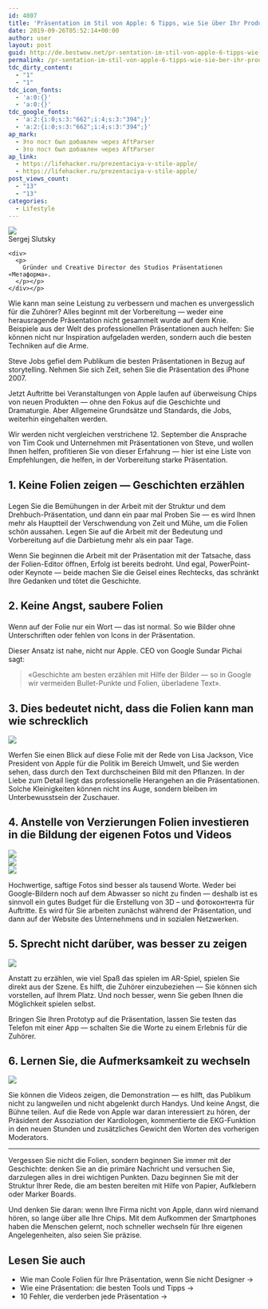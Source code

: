 ```yaml
---
id: 4807
title: 'Präsentation im Stil von Apple: 6 Tipps, wie Sie über Ihr Produkt'
date: 2019-09-26T05:52:14+00:00
author: user
layout: post
guid: http://de.bestwow.net/pr-sentation-im-stil-von-apple-6-tipps-wie-sie-ber-ihr-produkt/
permalink: /pr-sentation-im-stil-von-apple-6-tipps-wie-sie-ber-ihr-produkt/
tdc_dirty_content:
  - "1"
  - "1"
tdc_icon_fonts:
  - 'a:0:{}'
  - 'a:0:{}'
tdc_google_fonts:
  - 'a:2:{i:0;s:3:"662";i:4;s:3:"394";}'
  - 'a:2:{i:0;s:3:"662";i:4;s:3:"394";}'
ap_mark:
  - Это пост был добавлен через AftParser
  - Это пост был добавлен через AftParser
ap_link:
  - https://lifehacker.ru/prezentaciya-v-stile-apple/
  - https://lifehacker.ru/prezentaciya-v-stile-apple/
post_views_count:
  - "13"
  - "13"
categories:
  - Lifestyle
---
```

<div>
  <div>
    <img src="http://de.bestwow.net/wp-content/uploads/2019/09/prezentaciya-v-stile-apple-6-sovetov-kak-rasskazat-o-svoem-produkte-1.jpg" />
  </div>
  
  <div>
    <div>
      Sergej Slutsky
    </div>
    
    <div>
      <p>
        Gründer und Creative Director des Studios Präsentationen «Метаформа».
      </p></p>
    </div></p>
  </div></p>
</div>

Wie kann man seine Leistung zu verbessern und machen es unvergesslich für die Zuhörer? Alles beginnt mit der Vorbereitung — weder eine herausragende Präsentation nicht gesammelt wurde auf dem Knie. Beispiele aus der Welt des professionellen Präsentationen auch helfen: Sie können nicht nur Inspiration aufgeladen werden, sondern auch die besten Techniken auf die Arme.

Steve Jobs gefiel dem Publikum die besten Präsentationen in Bezug auf storytelling. Nehmen Sie sich Zeit, sehen Sie die Präsentation des iPhone 2007.</p> 

Jetzt Auftritte bei Veranstaltungen von Apple laufen auf überweisung Chips von neuen Produkten — ohne den Fokus auf die Geschichte und Dramaturgie. Aber Allgemeine Grundsätze und Standards, die Jobs, weiterhin eingehalten werden.

Wir werden nicht vergleichen verstrichene 12. September die Ansprache von Tim Cook und Unternehmen mit Präsentationen von Steve, und wollen Ihnen helfen, profitieren Sie von dieser Erfahrung — hier ist eine Liste von Empfehlungen, die helfen, in der Vorbereitung starke Präsentation.

## 1. Keine Folien zeigen — Geschichten erzählen</p> 

Legen Sie die Bemühungen in der Arbeit mit der Struktur und dem Drehbuch-Präsentation, und dann ein paar mal Proben Sie — es wird Ihnen mehr als Hauptteil der Verschwendung von Zeit und Mühe, um die Folien schön aussahen. Legen Sie auf die Arbeit mit der Bedeutung und Vorbereitung auf die Darbietung mehr als ein paar Tage.

Wenn Sie beginnen die Arbeit mit der Präsentation mit der Tatsache, dass der Folien-Editor öffnen, Erfolg ist bereits bedroht. Und egal, PowerPoint-oder Keynote — beide machen Sie die Geisel eines Rechtecks, das schränkt Ihre Gedanken und tötet die Geschichte.

## 2. Keine Angst, saubere Folien</p> 

Wenn auf der Folie nur ein Wort — das ist normal. So wie Bilder ohne Unterschriften oder fehlen von Icons in der Präsentation.

Dieser Ansatz ist nahe, nicht nur Apple. CEO von Google Sundar Pichai sagt:

> «Geschichte am besten erzählen mit Hilfe der Bilder — so in Google wir vermeiden Bullet-Punkte und Folien, überladene Text».

## 3. Dies bedeutet nicht, dass die Folien kann man wie schrecklich

![](http://de.bestwow.net/wp-content/uploads/2019/09/prezentaciya-v-stile-apple-6-sovetov-kak-rasskazat-o-svoem-produkte-4.jpg) 

Werfen Sie einen Blick auf diese Folie mit der Rede von Lisa Jackson, Vice President von Apple für die Politik im Bereich Umwelt, und Sie werden sehen, dass durch den Text durchscheinen Bild mit den Pflanzen. In der Liebe zum Detail liegt das professionelle Herangehen an die Präsentationen. Solche Kleinigkeiten können nicht ins Auge, sondern bleiben im Unterbewusstsein der Zuschauer.

## 4. Anstelle von Verzierungen Folien investieren in die Bildung der eigenen Fotos und Videos

<!-- see gallery_shortcode() in wp-includes/media.php -->

<div>
  <div>
    <img src="http://de.bestwow.net/wp-content/uploads/2019/09/prezentaciya-v-stile-apple-6-sovetov-kak-rasskazat-o-svoem-produkte-5.jpg" />
  </div>
  
  <div>
    <img src="http://de.bestwow.net/wp-content/uploads/2019/09/prezentaciya-v-stile-apple-6-sovetov-kak-rasskazat-o-svoem-produkte-6.jpg" />
  </div>
  
  <div>
    <img src="http://de.bestwow.net/wp-content/uploads/2019/09/prezentaciya-v-stile-apple-6-sovetov-kak-rasskazat-o-svoem-produkte-7.jpg" />
  </div>
</div>

<div>
</div>

Hochwertige, saftige Fotos sind besser als tausend Worte. Weder bei Google-Bildern noch auf dem Abwasser so nicht zu finden — deshalb ist es sinnvoll ein gutes Budget für die Erstellung von 3D &#8211; und фотоконтента für Auftritte. Es wird für Sie arbeiten zunächst während der Präsentation, und dann auf der Website des Unternehmens und in sozialen Netzwerken.

## 5. Sprecht nicht darüber, was besser zu zeigen

![](http://de.bestwow.net/wp-content/uploads/2019/09/prezentaciya-v-stile-apple-6-sovetov-kak-rasskazat-o-svoem-produkte-8.jpg) 

Anstatt zu erzählen, wie viel Spaß das spielen im AR-Spiel, spielen Sie direkt aus der Szene. Es hilft, die Zuhörer einzubeziehen — Sie können sich vorstellen, auf Ihrem Platz. Und noch besser, wenn Sie geben Ihnen die Möglichkeit spielen selbst.

Bringen Sie Ihren Prototyp auf die Präsentation, lassen Sie testen das Telefon mit einer App — schalten Sie die Worte zu einem Erlebnis für die Zuhörer.

## 6. Lernen Sie, die Aufmerksamkeit zu wechseln

![](http://de.bestwow.net/wp-content/uploads/2019/09/prezentaciya-v-stile-apple-6-sovetov-kak-rasskazat-o-svoem-produkte-9.jpg) 

Sie können die Videos zeigen, die Demonstration — es hilft, das Publikum nicht zu langweilen und nicht abgelenkt durch Handys. Und keine Angst, die Bühne teilen. Auf die Rede von Apple war daran interessiert zu hören, der Präsident der Assoziation der Kardiologen, kommentierte die EKG-Funktion in den neuen Stunden und zusätzliches Gewicht den Worten des vorherigen Moderators.

* * *

Vergessen Sie nicht die Folien, sondern beginnen Sie immer mit der Geschichte: denken Sie an die primäre Nachricht und versuchen Sie, darzulegen alles in drei wichtigen Punkten. Dazu beginnen Sie mit der Struktur Ihrer Rede, die am besten bereiten mit Hilfe von Papier, Aufklebern oder Marker Boards.

Und denken Sie daran: wenn Ihre Firma nicht von Apple, dann wird niemand hören, so lange über alle Ihre Chips. Mit dem Aufkommen der Smartphones haben die Menschen gelernt, noch schneller wechseln für Ihre eigenen Angelegenheiten, also seien Sie präzise.

## Lesen Sie auch

  * Wie man Coole Folien für Ihre Präsentation, wenn Sie nicht Designer →
  * Wie eine Präsentation: die besten Tools und Tipps →
  * 10 Fehler, die verderben jede Präsentation →